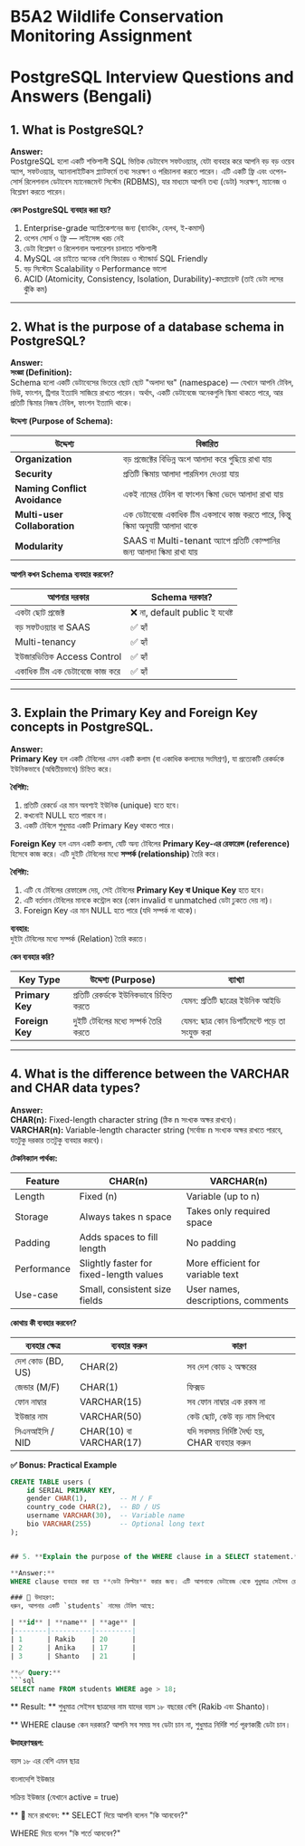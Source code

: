 # B5A2 Wildlife Conservation Monitoring Assignment

# PostgreSQL Interview Questions and Answers (Bengali)

## 1. **What is PostgreSQL?**

**Answer:**  
PostgreSQL হলো একটি শক্তিশালী SQL ভিত্তিক ডেটাবেস সফটওয়্যার, যেটা ব্যবহার করে আপনি বড় বড় ওয়েব অ্যাপ, সফটওয়্যার, অ্যানালাইটিকস প্ল্যাটফর্মে তথ্য সংরক্ষণ ও পরিচালনা করতে পারেন। এটি একটি ফ্রি এবং ওপেন-সোর্স রিলেশনাল ডেটাবেস ম্যানেজমেন্ট সিস্টেম (RDBMS), যার মাধ্যমে আপনি তথ্য (ডেটা) সংরক্ষণ, ম্যানেজ ও বিশ্লেষণ করতে পারেন।

**কেন PostgreSQL ব্যবহার করা হয়?**

1. Enterprise-grade অ্যাপ্লিকেশনের জন্য (ব্যাংকিং, হেলথ, ই-কমার্স)
2. ওপেন সোর্স ও ফ্রি — লাইসেন্স খরচ নেই
3. ডেটা বিশ্লেষণ ও রিলেশনাল অপারেশন চালাতে শক্তিশালী
4. MySQL এর চাইতে অনেক বেশি ফিচারড ও স্ট্যান্ডার্ড SQL Friendly
5. বড় সিস্টেমে Scalability ও Performance ভালো
6. ACID (Atomicity, Consistency, Isolation, Durability)-কমপ্লায়েন্ট (তাই ডেটা লসের ঝুঁকি কম)

---

## 2. **What is the purpose of a database schema in PostgreSQL?**

**Answer:**  
**সংজ্ঞা (Definition):**  
Schema হলো একটি ডেটাবেসের ভিতরে ছোট ছোট "অলাদা ঘর" (namespace) — যেখানে আপনি টেবিল, ভিউ, ফাংশন, ট্রিগার ইত্যাদি সাজিয়ে রাখতে পারেন। অর্থাৎ, একটি ডেটাবেজে অনেকগুলি স্কিমা থাকতে পারে, আর প্রতিটি স্কিমার নিজস্ব টেবিল, ফাংশন ইত্যাদি থাকে।

**উদ্দেশ্য (Purpose of Schema):**

| **উদ্দেশ্য**                  | **বিস্তারিত**                                                                 |
| ----------------------------- | ----------------------------------------------------------------------------- |
| **Organization**              | বড় প্রজেক্টের বিভিন্ন অংশ আলাদা করে গুছিয়ে রাখা যায়                           |
| **Security**                  | প্রতিটি স্কিমায় আলাদা পারমিশন দেওয়া যায়                                       |
| **Naming Conflict Avoidance** | একই নামের টেবিল বা ফাংশন স্কিমা ভেদে আলাদা রাখা যায়                           |
| **Multi-user Collaboration**  | এক ডেটাবেজে একাধিক টিম একসাথে কাজ করতে পারে, কিন্তু স্কিমা অনুযায়ী আলাদা থাকে |
| **Modularity**                | SAAS বা Multi-tenant অ্যাপে প্রতিটি কোম্পানির জন্য আলাদা স্কিমা রাখা যায়      |

**আপনি কখন Schema ব্যবহার করবেন?**

| **আপনার দরকার**                | **Schema দরকার?**              |
| ------------------------------ | ------------------------------ |
| একটা ছোট প্রজেক্ট              | ❌ না, default public ই যথেষ্ট |
| বড় সফটওয়্যার বা SAAS           | ✅ হ্যাঁ                       |
| Multi-tenancy                  | ✅ হ্যাঁ                       |
| ইউজারভিত্তিক Access Control    | ✅ হ্যাঁ                       |
| একাধিক টিম এক ডেটাবেজে কাজ করে | ✅ হ্যাঁ                       |

---

## 3. **Explain the Primary Key and Foreign Key concepts in PostgreSQL.**

**Answer:**  
**Primary Key** হল একটি টেবিলের এমন একটি কলাম (বা একাধিক কলামের সংমিশ্রণ), যা প্রত্যেকটি রেকর্ডকে ইউনিকভাবে (অদ্বিতীয়ভাবে) চিহ্নিত করে।

**বৈশিষ্ট্য:**

1. প্রতিটি রেকর্ডে এর মান অবশ্যই ইউনিক (unique) হতে হবে।
2. কখনোই NULL হতে পারবে না।
3. একটি টেবিলে শুধুমাত্র একটি Primary Key থাকতে পারে।

**Foreign Key** হল এমন একটি কলাম, যেটি অন্য টেবিলের **Primary Key-এর রেফারেন্স (reference)** হিসেবে কাজ করে। এটি দুইটি টেবিলের মধ্যে **সম্পর্ক (relationship)** তৈরি করে।

**বৈশিষ্ট্য:**

1. এটি যে টেবিলের রেফারেন্স দেয়, সেই টেবিলের **Primary Key বা Unique Key** হতে হবে।
2. এটি বর্তমান টেবিলের মানকে কন্ট্রোল করে (কোন invalid বা unmatched ডেটা ঢুকতে দেয় না)।
3. Foreign Key এর মান NULL হতে পারে (যদি সম্পর্ক না থাকে)।

**ব্যবহার:**  
দুইটা টেবিলের মধ্যে সম্পর্ক (Relation) তৈরি করতে।

**কেন ব্যবহার করি?**

| **Key Type**    | **উদ্দেশ্য (Purpose)**                  | **ব্যাখ্যা**                                     |
| --------------- | --------------------------------------- | ------------------------------------------------ |
| **Primary Key** | প্রতিটি রেকর্ডকে ইউনিকভাবে চিহ্নিত করতে | যেমন: প্রতিটি ছাত্রের ইউনিক আইডি                 |
| **Foreign Key** | দুইটি টেবিলের মধ্যে সম্পর্ক তৈরি করতে   | যেমন: ছাত্র কোন ডিপার্টমেন্টে পড়ে তা সংযুক্ত করা |

---

## 4. **What is the difference between the VARCHAR and CHAR data types?**

**Answer:**  
**CHAR(n):** Fixed-length character string (ঠিক n সংখ্যক অক্ষর রাখবে)।  
**VARCHAR(n):** Variable-length character string (সর্বোচ্চ n সংখ্যক অক্ষর রাখতে পারবে, যতটুকু দরকার ততটুকু ব্যবহার করবে)।

**টেকনিক্যাল পার্থক্য:**

| **Feature** | **CHAR(n)**                             | **VARCHAR(n)**                     |
| ----------- | --------------------------------------- | ---------------------------------- |
| Length      | Fixed (n)                               | Variable (up to n)                 |
| Storage     | Always takes n space                    | Takes only required space          |
| Padding     | Adds spaces to fill length              | No padding                         |
| Performance | Slightly faster for fixed-length values | More efficient for variable text   |
| Use-case    | Small, consistent size fields           | User names, descriptions, comments |

**কোথায় কী ব্যবহার করবেন?**

| **ব্যবহার ক্ষেত্র** | **ব্যবহার করুন**        | **কারণ**                                          |
| ------------------- | ----------------------- | ------------------------------------------------- |
| দেশ কোড (BD, US)    | CHAR(2)                 | সব দেশ কোড ২ অক্ষরের                              |
| জেন্ডার (M/F)       | CHAR(1)                 | ফিক্সড                                            |
| ফোন নাম্বার         | VARCHAR(15)             | সব ফোন নাম্বার এক রকম না                          |
| ইউজার নাম           | VARCHAR(50)             | কেউ ছোট, কেউ বড় নাম লিখবে                         |
| সিএনআইসি / NID      | CHAR(10) বা VARCHAR(17) | যদি সবসময় নির্দিষ্ট দৈর্ঘ্য হয়, CHAR ব্যবহার করুন |

**✅ Bonus: Practical Example**

````sql
CREATE TABLE users (
    id SERIAL PRIMARY KEY,
    gender CHAR(1),        -- M / F
    country_code CHAR(2),  -- BD / US
    username VARCHAR(30),  -- Variable name
    bio VARCHAR(255)       -- Optional long text
);


## 5. **Explain the purpose of the WHERE clause in a SELECT statement.**

**Answer:**
WHERE clause ব্যবহার করা হয় **ডেটা ফিল্টার** করার জন্য। এটি আপনাকে ডেটাবেজ থেকে শুধুমাত্র সেইসব রেকর্ড (তথ্য) নির্বাচন করতে সাহায্য করে যা নির্দিষ্ট শর্ত পূরণ করে।

### 🎯 উদাহরণ:
ধরুন, আপনার একটি `students` নামের টেবিল আছে:

| **id** | **name** | **age** |
|--------|----------|---------|
| 1      | Rakib    | 20      |
| 2      | Anika    | 17      |
| 3      | Shanto   | 21      |

**✅ Query:**
```sql
SELECT name FROM students WHERE age > 18;
````

** Result: **
শুধুমাত্র সেইসব ছাত্রদের নাম যাদের বয়স ১৮ বছরের বেশি (Rakib এবং Shanto)।

\*\* WHERE clause কেন দরকার?
আপনি সব সময় সব ডেটা চান না, শুধুমাত্র নির্দিষ্ট শর্ত পূরণকারী ডেটা চান।

**উদাহরণস্বরূপ:**

বয়স ১৮ এর বেশি এমন ছাত্র

বাংলাদেশি ইউজার

সক্রিয় ইউজার (যেখানে active = true)

** 📌 মনে রাখবেন: **
SELECT দিয়ে আপনি বলেন "কি আনবেন?"

WHERE দিয়ে বলেন "কি শর্তে আনবেন?"
